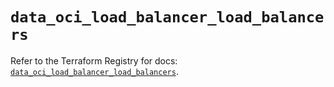 # `data_oci_load_balancer_load_balancers`

Refer to the Terraform Registry for docs: [`data_oci_load_balancer_load_balancers`](https://registry.terraform.io/providers/oracle/oci/6.18.0/docs/data-sources/load_balancer_load_balancers).
